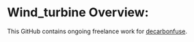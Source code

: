 

# Wind_turbine Overview:

This GitHub contains ongoing freelance work for [decarbonfuse](https://decarbonfuse.com/).